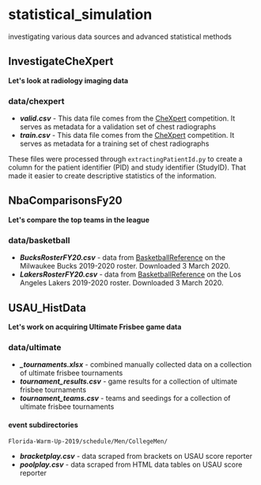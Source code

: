 # statistical_simulation

investigating various data sources and advanced statistical methods

## InvestigateCheXpert

**Let's look at radiology imaging data**

### data/chexpert

* ***valid.csv*** - This data file comes from the [CheXpert](https://stanfordmlgroup.github.io/competitions/chexpert/) competition. It serves as metadata for a validation set of chest radiographs
* ***train.csv*** -  This data file comes from the [CheXpert](https://stanfordmlgroup.github.io/competitions/chexpert/) competition. It serves as metadata for a training set of chest radiographs

These files were processed through `extractingPatientId.py` to create a column for the patient identifier (PID) and study identifier (StudyID). That made it easier to create descriptive statistics of the information.

## NbaComparisonsFy20

**Let's compare the top teams in the league**

### data/basketball
* ***BucksRosterFY20.csv*** - data from [BasketballReference](https://www.basketball-reference.com/) on the Milwaukee Bucks 2019-2020 roster. Downloaded 3 March 2020.
* ***LakersRosterFY20.csv*** - data from [BasketballReference](https://www.basketball-reference.com/) on the Los Angeles Lakers 2019-2020 roster. Downloaded 3 March 2020.

## USAU_HistData

**Let's work on acquiring Ultimate Frisbee game data**

### data/ultimate

* ***_tournaments.xlsx*** - combined manually collected data on a collection of ultimate frisbee tournaments 
* ***tournament_results.csv*** - game results for a collection of ultimate frisbee tournaments
* ***tournament_teams.csv*** - teams and seedings for a collection of ultimate frisbee tournaments

#### event subdirectories
`Florida-Warm-Up-2019/schedule/Men/CollegeMen/`
* ***bracketplay.csv*** - data scraped from brackets on USAU score reporter
* ***poolplay.csv*** - data scraped from HTML data tables on USAU score reporter
